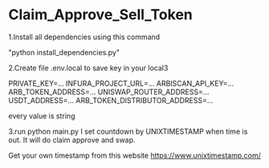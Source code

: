 # Claim_Approve_Sell_Token
1.Install all dependencies
using this command

"python install_dependencies.py"

2.Create file .env.local to save key in your local3

PRIVATE_KEY=...
INFURA_PROJECT_URL=...
ARBISCAN_API_KEY=...
ARB_TOKEN_ADDRESS=...
UNISWAP_ROUTER_ADDRESS=...
USDT_ADDRESS=...
ARB_TOKEN_DISTRIBUTOR_ADDRESS=...

every value is string

3.run python main.py
I set countdown by UNIXTIMESTAMP
when time is out.
It will do claim approve and swap.

Get your own timestamp from this website 
https://www.unixtimestamp.com/
